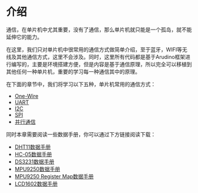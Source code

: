 # 介绍

通信，在单片机中尤其重要，没有了通信，那么单片机就只能是一个孤岛，就不能延伸它的能力。

在这里，我们只对单片机中很常用的通信方式做简单介绍，至于蓝牙，WIFI等无线及其他通信方式，这里不会涉及。同时，这里所有代码都是基于Arudino框架进行编写的，主要是环境搭建方便，但是内容是基于通信原理，所以完全可以移植到其他任何一种单片机，重要的学习每一种通信其中的原理。

在下面的章节中，我们将学习以下五种，单片机常用的通信方式：

- [One-Wire](Serial/One-Wire/Intro.md)
- [UART](Serial/UART/Intro.md)
- [I2C](Serial/I2C/Intro.md)
- [SPI](Serial/SPI/Intro.md)
- [并行通信](Parallel/Intro.md)

同时本章需要阅读一些数据手册，你可以通过下方链接阅读下载：

<ul>
  <li><a href="Datasheet/DHT11.pdf" target="_blank">DHT11数据手册</a></li>
  <li><a href="Datasheet/HC-05.pdf" target="_blank">HC-05数据手册</a></li>
  <li><a href="Datasheet/DS3231.pdf" target="_blank">DS3231数据手册</a></li>
  <li><a href="Datasheet/MPU9250.pdf" target="_blank">MPU9250数据手册</a></li>
  <li><a href="Datasheet/MPU9250-Register-Map.pdf" target="_blank">MPU9250 Register Map数据手册</a></li>
  <li><a href="Datasheet/LCD1602.pdf" target="_blank">LCD1602数据手册</a></li>
</ul>